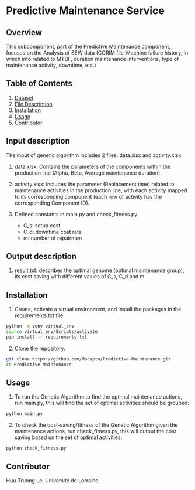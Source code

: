 # Predictive Maintenance Service

## Overview

This subcomponent, part of the Predictive Maintenance component, focuses on the Analysis of SEW data (CORIM file-Machine failure history, in which info related to MTBF, duration maintenance interventions, type of maintenance activity, downtime, etc.)
 
 ## Table of Contents
 1. [Dataset](#dataset)
 2. [File Description](#file-description)
 3. [Installation](#installation)
 4. [Usage](#usage)
 5. [Contributor](#contributor)

 ## Input description
The input of genetic algorithm includes 2 files: data.xlsx and activity.xlsx

1. data.xlsx: Contains the parameters of the components within the production line (Alpha, Beta, Average maintenance duration).

2. activity.xlsx: Includes the parameter (Replacement time) related to maintenance activities in the production line, with each activity mapped to its corresponding component (each row of activity has the corresponding Component ID).

3. Defined constants in main.py and check_fitness.py
    - C_s: setup cost
    - C_d: downtime cost rate
    - m: number of repairmen

 ## Output description
1. result.txt: describes the optimal genome (optimal maintenance group), its cost saving with different values of C_s, C_d and m

 ## Installation

1. Create, activate a virtual environment, and install the packages in the requirements.txt file:
```bash    
python -m venv virtual_env
source virtual_env/Scripts/activate
pip install -r requirements.txt
```

 2. Clone the repository: 
```bash    
git clone https://github.com/Modapto/Predictive-Maintenance.git
cd Predictive-Maintenance
```

## Usage

1. To run the Genetic Algorithm to find the optimal maintenance actions, run main.py, this will find the set of optimal activities should be grouped:
```bash    
python main.py
```
2. To check the cost-saving/fitness of the Genetic Algorithm given the maintenance actions, run check_fitness.py, this will output the cost saving based on the set of optimal activities:
```bash    
python check_fitness.py
```
## Contributor

Huu-Truong Le, Université de Lorraine